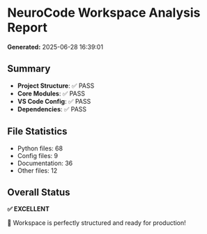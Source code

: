 # NeuroCode Workspace Analysis Report

**Generated:** 2025-06-28 16:39:01

## Summary

- **Project Structure**: ✅ PASS
- **Core Modules**: ✅ PASS
- **VS Code Config**: ✅ PASS
- **Dependencies**: ✅ PASS

## File Statistics

- Python files: 68
- Config files: 9
- Documentation: 36
- Other files: 12

## Overall Status

**✅ EXCELLENT**

🎉 Workspace is perfectly structured and ready for production!
